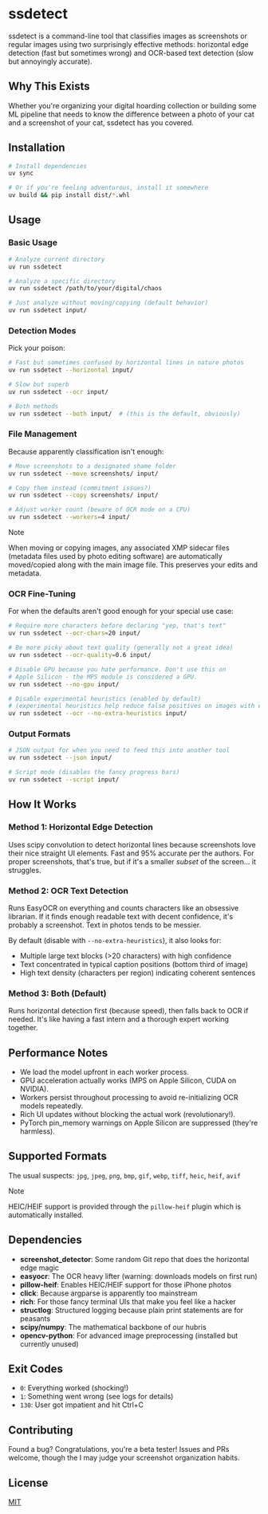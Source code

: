 # ssdetect

ssdetect is a command-line tool that classifies images as screenshots or regular images using two surprisingly effective methods: horizontal edge detection (fast but sometimes wrong) and OCR-based text detection (slow but annoyingly accurate).

## Why This Exists

Whether you're organizing your digital hoarding collection or building some ML pipeline that needs to know the difference between a photo of your cat and a screenshot of your cat, ssdetect has you covered.

## Installation

```bash
# Install dependencies
uv sync

# Or if you're feeling adventurous, install it somewhere
uv build && pip install dist/*.whl
```

## Usage

### Basic Usage

```bash
# Analyze current directory
uv run ssdetect

# Analyze a specific directory
uv run ssdetect /path/to/your/digital/chaos

# Just analyze without moving/copying (default behavior)
uv run ssdetect input/
```

### Detection Modes

Pick your poison:

```bash
# Fast but sometimes confused by horizontal lines in nature photos
uv run ssdetect --horizontal input/

# Slow but superb
uv run ssdetect --ocr input/

# Both methods
uv run ssdetect --both input/  # (this is the default, obviously)
```

### File Management

Because apparently classification isn't enough:

```bash
# Move screenshots to a designated shame folder
uv run ssdetect --move screenshots/ input/

# Copy them instead (commitment issues?)
uv run ssdetect --copy screenshots/ input/

# Adjust worker count (beware of OCR mode on a CPU)
uv run ssdetect --workers=4 input/
```

> [!NOTE]
> When moving or copying images, any associated XMP sidecar files (metadata files used by photo editing software) are automatically moved/copied along with the main image file. This preserves your edits and metadata.

### OCR Fine-Tuning

For when the defaults aren't good enough for your special use case:

```bash
# Require more characters before declaring "yep, that's text"
uv run ssdetect --ocr-chars=20 input/

# Be more picky about text quality (generally not a great idea)
uv run ssdetect --ocr-quality=0.6 input/

# Disable GPU because you hate performance. Don't use this on
# Apple Silicon - the MPS module is considered a GPU.
uv run ssdetect --no-gpu input/

# Disable experimental heuristics (enabled by default)
# (experimental heuristics help reduce false positives on images with engraved/natural text)
uv run ssdetect --ocr --no-extra-heuristics input/
```

### Output Formats

```bash
# JSON output for when you need to feed this into another tool
uv run ssdetect --json input/

# Script mode (disables the fancy progress bars)
uv run ssdetect --script input/
```

## How It Works

### Method 1: Horizontal Edge Detection

Uses scipy convolution to detect horizontal lines because screenshots love their nice straight UI elements. Fast and 95% accurate per the authors. For proper screenshots, that's true, but if it's a smaller _subset_ of the screen... it struggles.

### Method 2: OCR Text Detection

Runs EasyOCR on everything and counts characters like an obsessive librarian. If it finds enough readable text with decent confidence, it's probably a screenshot. Text in photos tends to be messier.

By default (disable with `--no-extra-heuristics`), it also looks for:

- Multiple large text blocks (>20 characters) with high confidence
- Text concentrated in typical caption positions (bottom third of image)
- High text density (characters per region) indicating coherent sentences

### Method 3: Both (Default)

Runs horizontal detection first (because speed), then falls back to OCR if needed. It's like having a fast intern and a thorough expert working together.

## Performance Notes

- We load the model upfront in each worker process.
- GPU acceleration actually works (MPS on Apple Silicon, CUDA on NVIDIA).
- Workers persist throughout processing to avoid re-initializing OCR models repeatedly.
- Rich UI updates without blocking the actual work (revolutionary!).
- PyTorch pin_memory warnings on Apple Silicon are suppressed (they're harmless).

## Supported Formats

The usual suspects: `jpg`, `jpeg`, `png`, `bmp`, `gif`, `webp`, `tiff`, `heic`, `heif`, `avif`

> [!NOTE]
> HEIC/HEIF support is provided through the `pillow-heif` plugin which is automatically installed.

## Dependencies

- **screenshot_detector**: Some random Git repo that does the horizontal edge magic
- **easyocr**: The OCR heavy lifter (warning: downloads models on first run)
- **pillow-heif**: Enables HEIC/HEIF support for those iPhone photos
- **click**: Because argparse is apparently too mainstream
- **rich**: For those fancy terminal UIs that make you feel like a hacker
- **structlog**: Structured logging because plain print statements are for peasants
- **scipy/numpy**: The mathematical backbone of our hubris
- **opencv-python**: For advanced image preprocessing (installed but currently unused)

## Exit Codes

- `0`: Everything worked (shocking!)
- `1`: Something went wrong (see logs for details)
- `130`: User got impatient and hit Ctrl+C

## Contributing

Found a bug? Congratulations, you're a beta tester! Issues and PRs welcome, though the I may judge your screenshot organization habits.

## License

[MIT](LICENSE)
